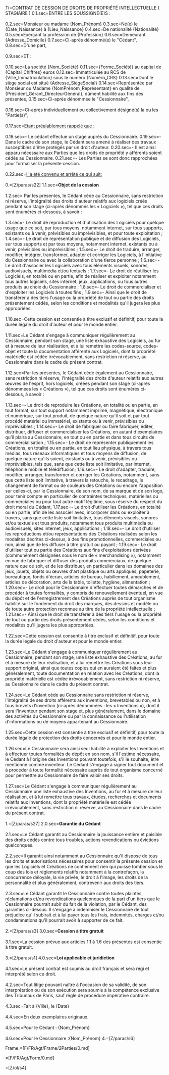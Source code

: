 Ti=CONTRAT DE CESSION DE DROITS DE PROPRIÉTÉ INTELLECTUELLE ( STAGIAIRE ) 
0.1.sec=ENTRE LES SOUSSIGNÉ(E)S :<br><br>
0.2.sec=Monsieur ou madame {Nom_Prénom}
0.3.sec=Né(e) le {Date_Naissance} à {Lieu_Naissance}
0.4.sec=De nationalité {Nationalité}
0.5.sec=Exerçant la profession de {Profession}
0.6.sec=Demeurant {Adresse_Domicile}
0.7.sec=Ci-après dénommé(e) le "Cédant",
0.8.sec=D'une part,<br><br>
0.9.sec=ET :<br><br>
0.10.sec=La société {Nom_Société}
0.11.sec={Forme_Société} au capital de {Capital_Chiffres} euros
0.12.sec=Immatriculée au RCS de {Ville_Immatriculation} sous le numéro {Numéro_CRS}
0.13.sec=Dont le siège social est situé {Adresse_SiègeSocial}
0.14.sec=Représentée par Monsieur ou Madame {NomPrénom_Représentant} en qualité de {Président_Gérant_DirecteurGénéral}, dûment habilité aux fins des présentes, 
0.15.sec=Ci-après dénommée le "Cessionnaire",<br><br>
0.16.sec=Ci-après individuellement ou collectivement désigné(s) la ou les "Partie(s)",<br><br>
0.17.sec=<u>Etant préalablement rappelé que :</u><br><br>
0.18.sec=- Le cédant effectue un stage auprès du Cessionnaire.
0.19.sec=- Dans le cadre de son stage, le Cédant sera amené à réaliser des travaux susceptibles d'être protégés par un droit d'auteur.
0.20.sec=- Il est ainsi apparu nécessaire aux Parties que les droits de propriété y afférents soient cédés au Cessionnaire.
0.21.sec=- Les Parties se sont donc rapprochées pour formaliser la présente cession.<br><br>
0.22.sec=<u>Il a été convenu et arrêté ce qui suit:</u><br><br>
0.=[Z/paras/s22]
1.1.sec=<b>Objet de la cession</b><br><br>
1.2.sec= Par les présentes, le Cédant cède au Cessionnaire, sans restriction ni réserve, l'intégralité des droits d'auteur relatifs aux logiciels créés pendant son stage (ci-après dénommés les « Logiciels »), tel que ces droits sont énumérés ci-dessous, à savoir :<br><br>
1.3.sec=- Le droit de reproduction et d'utilisation des Logiciels pour quelque usage que ce soit, par tous moyens, notamment internet, sur tous supports, existants ou à venir, prévisibles ou imprévisibles, et pour toute exploitation ;
1.4.sec=- Le droit de représentation publique et de diffusion des Logiciels, sur tous supports et par tous moyens, notamment internet, existants ou à venir, prévisibles ou imprévisibles ;
1.5.sec=- Le droit de traduire, arranger, modifier, intégrer, transformer, adapter et corriger les Logiciels, à l'initiative du Cessionnaire ou avec la collaboration d'une tierce personne ;
1.6.sec=- Le droit d'associer les Logiciels avec tous éléments visuels, sonores, audiovisuels, multimédia et/ou textuels ;
1.7.sec=- Le droit de réutiliser les Logiciels, en totalité ou en partie, afin de réaliser et exploiter notamment tous autres logiciels, sites internet, jeux, applications, ou tous autres produits au choix du Cessionnaire ;
1.8.sec=- Le droit de commercialiser et d'exploiter les Logiciels à toutes fins ;
1.9.sec=- Ainsi que le droit de transférer à des tiers l'usage ou la propriété de tout ou partie des droits présentement cédés, selon les conditions et modalités qu'il jugera les plus appropriées.<br><br>
1.10.sec=Cette cession est consentie à titre exclusif et définitif, pour toute la durée légale du droit d'auteur et pour le monde entier.<br><br>
1.11.sec=Le Cédant s'engage à communiquer régulièrement au Cessionnaire, pendant son stage, une liste exhaustive des Logiciels, au fur et à mesure de leur réalisation, et à lui remettre les codes-source, codes-objet et toute la documentation afférente aux Logiciels, dont la propriété matérielle est cédée irrévocablement, sans restriction ni réserve, au Cessionnaire dans le cadre du présent contrat.<br><br>
1.12.sec=Par les présentes, le Cédant cède également au Cessionnaire, sans restriction ni réserve, l'intégralité des droits d'auteur relatifs aux autres œuvres de l'esprit, hors logiciels, créées pendant son stage (ci-après dénommées les « Créations »), tel que ces droits sont énumérés ci-dessous, à savoir :<br><br>
1.13.sec=- Le droit de reproduire les Créations, en totalité ou en partie, en tout format, sur tout support notamment imprimé, magnétique, électronique et numérique, sur tout produit, de quelque nature qu'il soit et par tout procédé matériel ou immatériel, existants ou à venir, prévisibles ou imprévisibles ;
1.14.sec=- Le droit de fabriquer ou faire fabriquer, éditer, distribuer, diffuser et commercialiser les Créations, en autant d'exemplaires qu'il plaira au Cessionnaire, en tout ou en partie et dans tous circuits de commercialisation ;
1.15.sec=- Le droit de représenter publiquement les Créations, en totalité ou en partie, en tout lieu physique, à travers tous médias, tous réseaux informatiques et tous moyens de diffusion, de quelque nature qu'ils soient, existants ou à venir, prévisibles ou imprévisibles, tels que, sans que cette liste soit limitative, par internet, téléphonie mobile et télédiffusion;
1.16.sec=- Le droit d'adapter, traduire, modifier, arranger, transformer et corriger les Créations, notamment, sans que cette liste soit limitative, à travers la retouche, le recadrage, le changement de format ou de couleurs des Créations ou encore l'apposition sur celles-ci, par le Cessionnaire, de son nom, de sa marque et de son logo, pour tenir compte en particulier de contraintes techniques, matérielles ou commerciales ou pour tout autre motif légitime, sous réserve du respect du droit moral du Cédant,
1.17.sec=- Le droit d'utiliser les Créations, en totalité ou en partie, afin de les associer avec, incorporer dans ou exploiter à travers, sans que cette liste soit limitative, tous éléments visuels, sonores et/ou textuels et tous produits, notamment tous produits multimédia ou audiovisuels, sites internet, jeux, applications ;
1.18.sec=- Le droit d'utiliser les reproductions et/ou représentations des Créations réalisées selon les modalités décrites ci-dessus, à des fins promotionnelles, commerciales ou non, ainsi que de les diffuser à titre gratuit ou payant ;
1.19.sec=- Le droit d'utiliser tout ou partie des Créations aux fins d'exploitations dérivées (communément désignées sous le nom de « merchandising »), notamment en vue de fabriquer et diffuser des produits commerciaux, de quelque nature que ce soit, et de les distribuer, en particulier dans les domaines des jeux, jouets, objets ou œuvres d'art plastique ou arts appliqués, papeterie, bureautique, fonds d'écran, articles de bureau, habillement, ameublement, articles de décoration, arts de la table, toilette, hygiène, alimentation ;
1.20.sec=- Le droit pour le Cessionnaire d'effectuer toutes démarches et de procéder à toutes formalités, y compris de renouvellement éventuel, en vue du dépôt et de l'enregistrement des Créations auprès de tout organisme habilité sur le fondement du droit des marques, des dessins et modèle ou de toute autre protection reconnue au titre de la propriété intellectuelle ;
1.21.sec=- Ainsi que le droit de transférer à des tiers l'usage ou la propriété de tout ou partie des droits présentement cédés, selon les conditions et modalités qu'il jugera les plus appropriées.<br><br>
1.22.sec=Cette cession est consentie à titre exclusif et définitif, pour toute la durée légale du droit d'auteur et pour le monde entier.<br><br>
1.23.sec=Le Cédant s'engage à communiquer régulièrement au Cessionnaire, pendant son stage, une liste exhaustive des Créations, au fur et à mesure de leur réalisation, et à lui remettre les Créations sous leur support original, ainsi que toutes copies qui en auraient été faites et plus généralement, toute documentation en relation avec les Créations, dont la propriété matérielle est cédée irrévocablement, sans restriction ni réserve, au Cessionnaire dans le cadre du présent contrat.<br><br>
1.24.sec=Le Cédant cède au Cessionnaire sans restriction ni réserve, l'intégralité de ses droits afférents aux inventions, brevetables ou non, et à tous brevets d'invention (ci-après dénommées : les « Inventions »), dont il sera l'inventeur pendant son stage et, plus généralement, dans le domaine des activités du Cessionnaire ou par la connaissance ou l'utilisation d'informations ou de moyens appartenant au Cessionnaire.<br><br>
1.25.sec=Cette cession est consentie à titre exclusif et définitif, pour toute la durée légale de protection des droits concernés et pour le monde entier.<br><br>
1.26.sec=Le Cessionnaire sera ainsi seul habilité à exploiter les Inventions et à effectuer toutes formalités de dépôt en son nom, s'il l'estime nécessaire, le Cédant à l'origine des Inventions pouvant toutefois, s'il le souhaite, être mentionné comme inventeur. Le Cédant s'engage à signer tout document et à procéder à toute formalité nécessaire auprès de tout organisme concerné pour permettre au Cessionnaire de faire valoir ses droits.<br><br>
1.27.sec=Le Cédant s'engage à communiquer régulièrement au Cessionnaire une liste exhaustive des Inventions, au fur et à mesure de leur réalisation, et à lui remettre tous travaux, études, recherches et documents relatifs aux Inventions, dont la propriété matérielle est cédée irrévocablement, sans restriction ni réserve, au Cessionnaire dans le cadre du présent contrat.<br><br>
1.=[Z/paras/s27]
2.0.sec=<b>Garantie du Cédant</b><br><br>
2.1.sec=Le Cédant garantit au Cessionnaire la jouissance entière et paisible des droits cédés contre tous troubles, actions revendications ou évictions quelconques.<br><br>
2.2.sec=Il garantit ainsi notamment au Cessionnaire qu'il dispose de tous les droits et autorisations nécessaires pour consentir la présente cession et que les Logiciels et Créations ne contiennent rien qui puisse tomber sous le coup des lois et règlements relatifs notamment à la contrefaçon, la concurrence déloyale, la vie privée, le droit à l'image, les droits de la personnalité et plus généralement, contrevenir aux droits des tiers.<br><br>
2.3.sec=Le Cédant garantit le Cessionnaire contre toutes plaintes, réclamations et/ou revendications quelconques de la part d'un tiers que le Cessionnaire pourrait subir du fait de la violation, par le Cédant, des garanties ci-dessus. Il s'engage à indemniser le Cessionnaire de tout préjudice qu'il subirait et à lui payer tous les frais, indemnités, charges et/ou condamnations qu'il pourrait avoir à supporter de ce fait.<br><br>
2.=[Z/paras/s3]
3.0.sec=<b>Cession à titre gratuit</b><br><br>
3.1.sec=La cession prévue aux articles 1.1 à 1.6 des présentes est consentie à titre gratuit.<br><br>
3.=[Z/paras/s1]
4.0.sec=<b>Loi applicable et juridiction</b><br><br>
4.1.sec=Le présent contrat est soumis au droit français et sera régi et interprété selon ce droit.<br><br>
4.2.sec=Tout litige pouvant naître à l'occasion de sa validité, de son interprétation ou de son exécution sera soumis à la compétence exclusive des Tribunaux de Paris, sauf règle de procédure impérative contraire.<br><br>
4.3.sec=Fait à {Ville}, le {Date}<br><br>
4.4.sec=En deux exemplaires originaux.<br><br>
4.5.sec=Pour le Cédant : {Nom_Prénom}<br><br>
4.6.sec=Pour le Cessionnaire :{Nom_Prénom}
4.=[Z/paras/s6]


Frame.=[F/FR/Agt/Frame/2Parties/0.md]

=[F/FR/Agt/Form/0.md]

=[Z/ol/s4]
